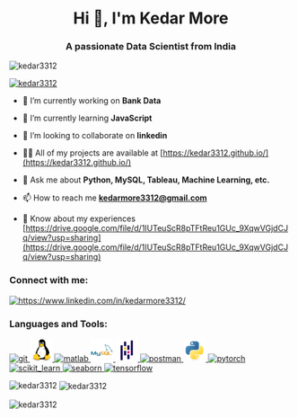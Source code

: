 <h1 align="center">Hi 👋, I'm Kedar More</h1>
<h3 align="center">A passionate Data Scientist from India</h3>

<p align="left"> <img src="https://komarev.com/ghpvc/?username=kedar3312&label=Profile%20views&color=0e75b6&style=flat" alt="kedar3312" /> </p>

<p align="left"> <a href="https://github.com/ryo-ma/github-profile-trophy"><img src="https://github-profile-trophy.vercel.app/?username=kedar3312" alt="kedar3312" /></a> </p>

- 🔭 I’m currently working on **Bank Data**

- 🌱 I’m currently learning **JavaScript**

- 👯 I’m looking to collaborate on **linkedin**

- 👨‍💻 All of my projects are available at [https://kedar3312.github.io/](https://kedar3312.github.io/)

- 💬 Ask me about **Python, MySQL, Tableau, Machine Learning, etc.**

- 📫 How to reach me **kedarmore3312@gmail.com**

- 📄 Know about my experiences [https://drive.google.com/file/d/1IUTeuScR8pTFtReu1GUc_9XqwVGjdCJq/view?usp=sharing](https://drive.google.com/file/d/1IUTeuScR8pTFtReu1GUc_9XqwVGjdCJq/view?usp=sharing)

<h3 align="left">Connect with me:</h3>
<p align="left">
<a href="https://linkedin.com/in/https://www.linkedin.com/in/kedarmore3312/" target="blank"><img align="center" src="https://raw.githubusercontent.com/rahuldkjain/github-profile-readme-generator/master/src/images/icons/Social/linked-in-alt.svg" alt="https://www.linkedin.com/in/kedarmore3312/" height="30" width="40" /></a>
</p>

<h3 align="left">Languages and Tools:</h3>
<p align="left"> <a href="https://git-scm.com/" target="_blank" rel="noreferrer"> <img src="https://www.vectorlogo.zone/logos/git-scm/git-scm-icon.svg" alt="git" width="40" height="40"/> </a> <a href="https://www.linux.org/" target="_blank" rel="noreferrer"> <img src="https://raw.githubusercontent.com/devicons/devicon/master/icons/linux/linux-original.svg" alt="linux" width="40" height="40"/> </a> <a href="https://www.mathworks.com/" target="_blank" rel="noreferrer"> <img src="https://upload.wikimedia.org/wikipedia/commons/2/21/Matlab_Logo.png" alt="matlab" width="40" height="40"/> </a> <a href="https://www.mysql.com/" target="_blank" rel="noreferrer"> <img src="https://raw.githubusercontent.com/devicons/devicon/master/icons/mysql/mysql-original-wordmark.svg" alt="mysql" width="40" height="40"/> </a> <a href="https://pandas.pydata.org/" target="_blank" rel="noreferrer"> <img src="https://raw.githubusercontent.com/devicons/devicon/2ae2a900d2f041da66e950e4d48052658d850630/icons/pandas/pandas-original.svg" alt="pandas" width="40" height="40"/> </a> <a href="https://postman.com" target="_blank" rel="noreferrer"> <img src="https://www.vectorlogo.zone/logos/getpostman/getpostman-icon.svg" alt="postman" width="40" height="40"/> </a> <a href="https://www.python.org" target="_blank" rel="noreferrer"> <img src="https://raw.githubusercontent.com/devicons/devicon/master/icons/python/python-original.svg" alt="python" width="40" height="40"/> </a> <a href="https://pytorch.org/" target="_blank" rel="noreferrer"> <img src="https://www.vectorlogo.zone/logos/pytorch/pytorch-icon.svg" alt="pytorch" width="40" height="40"/> </a> <a href="https://scikit-learn.org/" target="_blank" rel="noreferrer"> <img src="https://upload.wikimedia.org/wikipedia/commons/0/05/Scikit_learn_logo_small.svg" alt="scikit_learn" width="40" height="40"/> </a> <a href="https://seaborn.pydata.org/" target="_blank" rel="noreferrer"> <img src="https://seaborn.pydata.org/_images/logo-mark-lightbg.svg" alt="seaborn" width="40" height="40"/> </a> <a href="https://www.tensorflow.org" target="_blank" rel="noreferrer"> <img src="https://www.vectorlogo.zone/logos/tensorflow/tensorflow-icon.svg" alt="tensorflow" width="40" height="40"/> </a> </p>

<p><img align="left" src="https://github-readme-stats.vercel.app/api/top-langs?username=kedar3312&show_icons=true&locale=en&layout=compact" alt="kedar3312" /></p>

<p>&nbsp;<img align="center" src="https://github-readme-stats.vercel.app/api?username=kedar3312&show_icons=true&locale=en" alt="kedar3312" /></p>

<p><img align="center" src="https://github-readme-streak-stats.herokuapp.com/?user=kedar3312&" alt="kedar3312" /></p>
